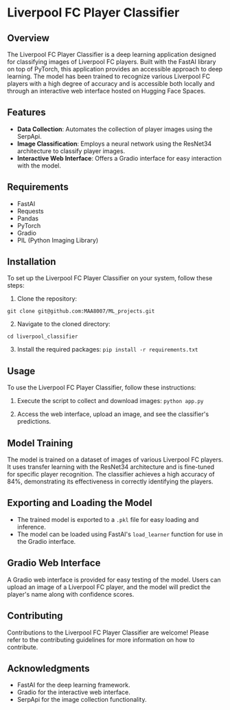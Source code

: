 # Liverpool FC Player Classifier

## Overview
The Liverpool FC Player Classifier is a deep learning application designed for classifying images of Liverpool FC players. Built with the FastAI library on top of PyTorch, this application provides an accessible approach to deep learning. The model has been trained to recognize various Liverpool FC players with a high degree of accuracy and is accessible both locally and through an interactive web interface hosted on Hugging Face Spaces.

## Features
- **Data Collection**: Automates the collection of player images using the SerpApi.
- **Image Classification**: Employs a neural network using the ResNet34 architecture to classify player images.
- **Interactive Web Interface**: Offers a Gradio interface for easy interaction with the model.

## Requirements
- FastAI
- Requests
- Pandas
- PyTorch
- Gradio
- PIL (Python Imaging Library)

## Installation
To set up the Liverpool FC Player Classifier on your system, follow these steps:

1. Clone the repository:
```
git clone git@github.com:MAA8007/ML_projects.git
```

2. Navigate to the cloned directory:
```
cd liverpool_classifier
```

3. Install the required packages:
```pip install -r requirements.txt```


## Usage
To use the Liverpool FC Player Classifier, follow these instructions:

1. Execute the script to collect and download images:
```python app.py```

2. Access the web interface, upload an image, and see the classifier's predictions.

## Model Training
The model is trained on a dataset of images of various Liverpool FC players. It uses transfer learning with the ResNet34 architecture and is fine-tuned for specific player recognition. The classifier achieves a high accuracy of 84%, demonstrating its effectiveness in correctly identifying the players.

## Exporting and Loading the Model
- The trained model is exported to a `.pkl` file for easy loading and inference.
- The model can be loaded using FastAI's `load_learner` function for use in the Gradio interface.

## Gradio Web Interface
A Gradio web interface is provided for easy testing of the model. Users can upload an image of a Liverpool FC player, and the model will predict the player's name along with confidence scores.

## Contributing
Contributions to the Liverpool FC Player Classifier are welcome! Please refer to the contributing guidelines for more information on how to contribute.

## Acknowledgments
- FastAI for the deep learning framework.
- Gradio for the interactive web interface.
- SerpApi for the image collection functionality.


